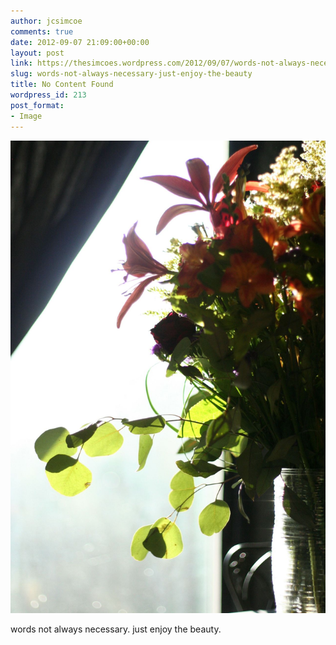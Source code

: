 ```yaml
---
author: jcsimcoe
comments: true
date: 2012-09-07 21:09:00+00:00
layout: post
link: https://thesimcoes.wordpress.com/2012/09/07/words-not-always-necessary-just-enjoy-the-beauty/
slug: words-not-always-necessary-just-enjoy-the-beauty
title: No Content Found
wordpress_id: 213
post_format:
- Image
---
```


![](/public/assets/tumblr_ma003na5dk1qbwpqvo1_1280.jpg)

words not always necessary. just enjoy the beauty.
